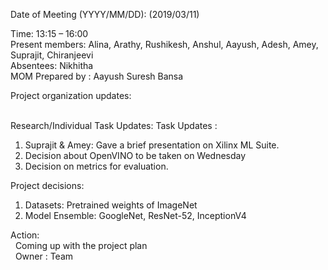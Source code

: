   Date of Meeting (YYYY/MM/DD):  (2019/03/11)<br/>
  
  Time:  13:15 – 16:00<br/>
  Present members: Alina, Arathy, Rushikesh, Anshul, Aayush, Adesh, Amey, Suprajit, Chiranjeevi<br/>
  Absentees:   Nikhitha<br/>
  MOM Prepared by : Aayush Suresh Bansa
  
  Project organization updates:<br/>  <br/>
  
  
  Research/Individual Task Updates: Task Updates :<br/>
  1) Suprajit & Amey: Gave a brief presentation on Xilinx ML Suite.<br/>
  2) Decision about OpenVINO to be taken on Wednesday<br/>
  3) Decision on metrics for evaluation.<br/>
  
  
  Project decisions: <br/> 
  1) Datasets: Pretrained weights of ImageNet <br/> 
  2) Model Ensemble: GoogleNet, ResNet-52, InceptionV4 <br/> 
  
  Action: <br/> 
  &nbsp;&nbsp;Coming up with the project plan  <br/> 
  &nbsp;&nbsp;Owner : Team  <br/> 
  




